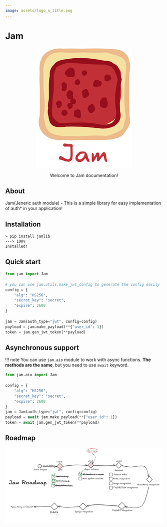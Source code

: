 ```yaml
---
image: assets/logo_n_title.png
---
```


# Jam

<div style="text-align: center;">
    <img alt="logo" src="assets/loog_n_title.png" />
    <p>Welcome to Jam documentation!</p>
</div>

## About
Jam(Jeneric auth module) - This is a simple library for easy implementation
of auth* in your application!

## Installation
<!-- termynal -->
```
> pip install jamlib
---> 100%
Installed!
```

## Quick start
```python
from jam import Jam

# you can use jam.utils.make_jwt_config to generate the config easily
config = {
    "alg": "HS256",
    "secret_key": "secret",
    "expire": 2600
}

jam = Jam(auth_type="jwt", config=config)
payload = jam.make_payload(**{"user_id": 1})
token = jam.gen_jwt_token(**payload)
```

## Asynchronous support
!!! note
    You can use `jam.aio` module to work with async functions. **The methods are the same**, but you need to use `await` keyword.


```python
from jam.aio import Jam

config = {
    "alg": "HS256",
    "secret_key": "secret",
    "expire": 2600
}
jam = Jam(auth_type="jwt", config=config)
payload = await jam.make_payload(**{"user_id": 1})
token = await jam.gen_jwt_token(**payload)
```

## Roadmap
![ROADMAP](assets/roadmap.png)
